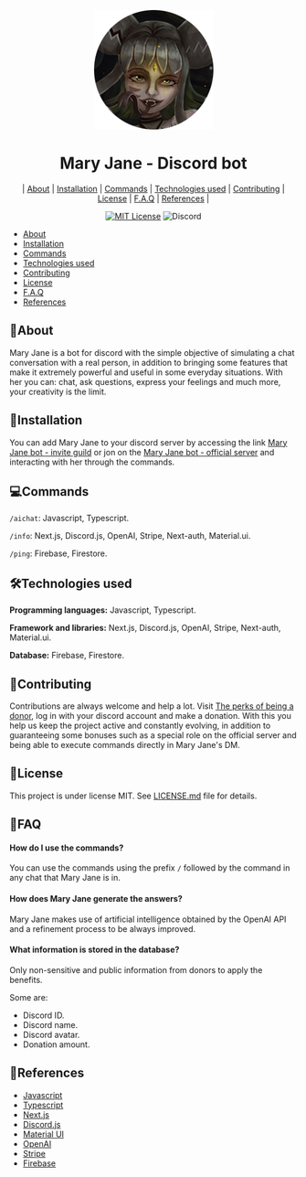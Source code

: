 

<div align="center">


![Mary Jane bot](https://github.com/MoonDusk1996/assets/blob/main/mary-jane-discord-bot/favicon.png) 
    
 
# Mary Jane - Discord bot
    
    
| [About](#about)
    |
[Installation](#installation)
    |
[Commands](#commands)
    |
[Technologies used](#technologies-used)
    |
[Contributing](#contributing)
    |
[License](#license)
    |
[F.A.Q](#faq)
    |
[References](#references)
    |    

    
    
</div>

<div align="center">
    
[![MIT License](https://img.shields.io/badge/License-MIT-green.svg)](https://choosealicense.com/licenses/mit/)
![Discord](https://img.shields.io/discord/866109574905069608)
    

    
</div>


* [About](#about)
* [Installation](#installation)
* [Commands](#commands)
* [Technologies used](#technologies-used)
* [Contributing](#contributing)
* [License](#license)
* [F.A.Q](#faq)
* [References](#references)

## 📝About
Mary Jane is a bot for discord with the simple objective of simulating a chat conversation with a real person, in addition to bringing some features that make it extremely powerful and useful in some everyday situations.
With her you can: chat, ask questions, express your feelings and much more, your creativity is the limit.

## 💾Installation
You can add Mary Jane to your discord server by accessing the link [Mary Jane bot - invite guild](https://discord.com/api/oauth2/authorize?client_id=990769238841118740&permissions=0&redirect_uri=https%3A%2F%2Fmary-jane-website.vercel.app%2Fapi%2Fauth%2Fcallback%2Fdiscord&response_type=code&scope=applications.commands%20identify%20bot) or jon on the [Mary Jane bot - official server](https://discord.com/invite/AGfxJKmbKf) and interacting with her through the commands.



## 💻Commands

`/aichat`: Javascript, Typescript.

`/info`: Next.js, Discord.js, OpenAI, Stripe, Next-auth, Material.ui.

`/ping`: Firebase, Firestore.
    
## 🛠Technologies used

**Programming languages:** Javascript, Typescript.

**Framework and libraries:** Next.js, Discord.js, OpenAI, Stripe, Next-auth, Material.ui.

**Database:** Firebase, Firestore.


## 💖Contributing

Contributions are always welcome and help a lot.
Visit [The perks of being a donor](https://vercel.com/moondusk1996/mary-jane-website), log in with your discord account and make a donation. With this you help us keep the project active and constantly evolving, in addition to guaranteeing some bonuses such as a special role on the official server and being able to execute commands directly in Mary Jane's DM.


## 📄License
This project is under license MIT. See [LICENSE.md](https://choosealicense.com/licenses/mit/) file for details.



## 🙋FAQ

#### How do I use the commands?

You can use the commands using the prefix `/`  followed by the command in any chat that Mary Jane is in.


#### How does Mary Jane generate the answers?

Mary Jane makes use of artificial intelligence obtained by the OpenAI API and a refinement process to be always improved.


#### What information is stored in the database?

Only non-sensitive and public information from donors to apply the benefits.

Some are:
- Discord ID.
- Discord name.
- Discord avatar.
- Donation amount.


## 🔎References
 - [Javascript](https://developer.mozilla.org/en-US/docs/Web/javascript/)
 - [Typescript](https://www.typescriptlang.org/)
 - [Next.js](https://nextjs.org/)
 - [Discord.js](https://discord.js.org/)
 - [Material UI](https://mui.com/)
 - [OpenAI](https://openai.com/)
 - [Stripe](https://stripe.com/br)
 - [Firebase](https://firebase.google.com/)
